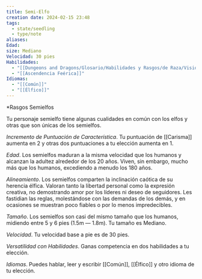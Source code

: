 ```yaml
---
title: Semi-Elfo
creation date: 2024-02-15 23:48
tags:
  - state/seedling
  - type/note
aliases: 
Edad: 
size: Mediano
Velocidad: 30 pies
Habilidades:
  - "[[Dungeons and Dragons/Glosario/Habilidades y Rasgos/de Raza/Visión en la Oscuridad|Visión en la Oscuridad]]"
  - "[[Ascendencia Feérica]]"
Idiomas:
  - "[[Común]]"
  - "[[Élfico]]"
---
```


*Rasgos Semielfos

Tu personaje semielfo tiene algunas cualidades en común con los elfos y otras que son únicas de los semielfos.

*Incremento de Puntuación de Característica*. Tu puntuación de [[Carisma]] aumenta en 2 y otras dos
puntuaciones a tu elección aumenta en 1.

*Edad*. Los semielfos maduran a la misma velocidad que los humanos y alcanzan la adultez alrededor de los 20 años. Viven, sin embargo, mucho más que los humanos, excediendo a menudo los 180 años.

*Alineamiento*. Los semielfos comparten la inclinación caótica de su herencia élfica. 
Valoran tanto la libertad personal como la expresión creativa, no demostrando amor por los líderes ni deseo de seguidores. 
Les fastidian las reglas, molestándose con las demandas de los demás, y en ocasiones se muestran poco fiables o por lo menos impredecibles.

*Tamaño*. Los semielfos son casi del mismo tamaño que los humanos, midiendo entre 5 y 6 pies (1.5m — 1.8m). Tu tamaño es Mediano.

*Velocidad*. Tu velocidad base a pie es de 30 pies.

*Versatilidad con Habilidades*. Ganas competencia en dos habilidades a tu elección.

*Idiomas*. Puedes hablar, leer y escribir [[Común]], [[Élfico]] y otro idioma de tu elección.